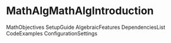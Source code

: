 # MathAlgMathAlgIntroduction
MathObjectives
SetupGuide
AlgebraicFeatures
DependenciesList
CodeExamples
ConfigurationSettings
